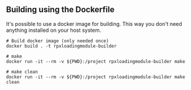 ## Building using the Dockerfile

It's possible to use a docker image for building. This way you don't need anything installed on your host system.

```
# Build docker image (only needed once)
docker build . -t rpxloadingmodule-builder

# make 
docker run -it --rm -v ${PWD}:/project rpxloadingmodule-builder make

# make clean
docker run -it --rm -v ${PWD}:/project rpxloadingmodule-builder make clean
```
